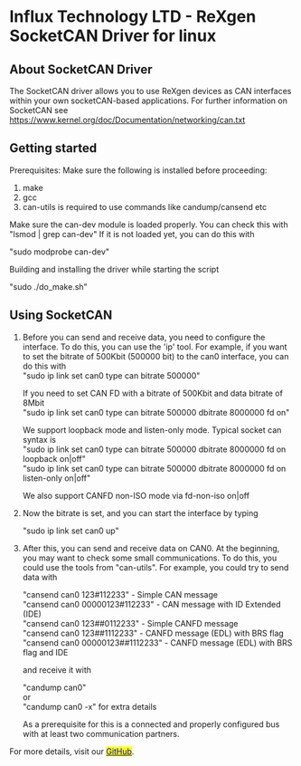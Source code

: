 # Influx Technology LTD - ReXgen SocketCAN Driver for linux

## About SocketCAN Driver

The SocketCAN driver allows you to use ReXgen devices as CAN interfaces within your own socketCAN-based applications. For further information on SocketCAN see https://www.kernel.org/doc/Documentation/networking/can.txt

## Getting started

Prerequisites: Make sure the following is installed before proceeding:

1. make
2. gcc
3. can-utils is required to use commands like candump/cansend etc

Make sure the can-dev module is loaded properly. You can check this with "lsmod | grep can-dev" If it is not loaded yet, you can do this with

"sudo modprobe can-dev"

Building and installing the driver while starting the script

"sudo ./do\_make.sh"

## Using SocketCAN

1.  Before you can send and receive data, you need to configure the interface. To do this, you can use the 'ip' tool. For example, if you want to set the bitrate of 500Kbit (500000 bit) to the can0 interface, you can do this with\
    "sudo ip link set can0 type can bitrate 500000"

    If you need to set CAN FD with a bitrate of 500Kbit and data bitrate of 8Mbit\
    "sudo ip link set can0 type can bitrate 500000 dbitrate 8000000 fd on"

    We support loopback mode and listen-only mode. Typical socket can syntax is\
    "sudo ip link set can0 type can bitrate 500000 dbitrate 8000000 fd on loopback on|off"\
    "sudo ip link set can0 type can bitrate 500000 dbitrate 8000000 fd on listen-only on|off"

    We also support CANFD non-ISO mode via fd-non-iso on|off
2.  Now the bitrate is set, and you can start the interface by typing

    "sudo ip link set can0 up"
3.  After this, you can send and receive data on CAN0. At the beginning, you may want to check some small communications. To do this, you could use the tools from "can-utils". For example, you could try to send data with

    "cansend can0 123#112233" - Simple CAN message\
    "cansend can0 00000123#112233" - CAN message with ID Extended (IDE)\
    "cansend can0 123##0112233" - Simple CANFD message\
    "cansend can0 123##1112233" - CANFD message (EDL) with BRS flag\
    "cansend can0 00000123##1112233" - CANFD message (EDL) with BRS flag and IDE

    and receive it with

    "candump can0"\
    or\
    "candump can0 -x" for extra details

    As a prerequisite for this is a connected and properly configured bus with at least two communication partners.

For more details, visit our [<mark style="color:blue;">GitHub</mark>](https://github.com/InfluxTechnology/rexgen-socketcan).

